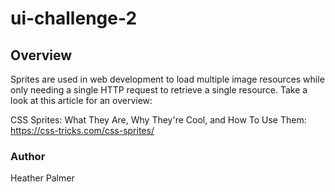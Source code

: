 # ui-challenge-2

## Overview

Sprites are used in web development to load multiple image resources while only needing a single HTTP request to retrieve a single resource. Take a look at this article for an overview:

CSS Sprites: What They Are, Why They're Cool, and How To Use Them: https://css-tricks.com/css-sprites/

### Author
Heather Palmer
